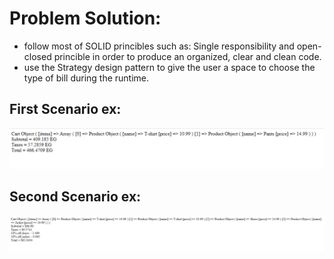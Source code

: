 
# Problem Solution:
- follow most of SOLID princibles such as: Single responsibility and open-closed princible in order to produce an organized, clear and clean code.
- use the Strategy design pattern to give the user a space to choose the type of bill during the runtime.

## First Scenario ex:
![alt text](img1.png)

## Second Scenario ex:
![alt text](img2.png)


